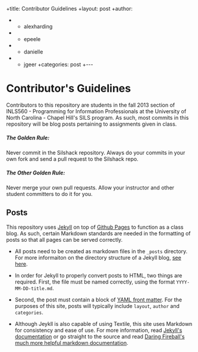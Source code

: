 +title:  Contributor Guidelines
+layout: post
+author:
+ - alexharding
+ - epeele
+ - danielle
+ - jgeer
+categories: post
+---

# Contributor's Guidelines #
Contributors to this repository are students in the fall 2013 section of INLS560 - Programming for Information Professionals at the University of North Carolina - Chapel Hill's SILS program. As such, most commits in this repository will be blog posts pertaining to assignments given in class. 


##### The Golden Rule: #####
Never commit in the Silshack repository. Always do your commits in your own fork and send a pull request to the Silshack repo. 



##### The Other Golden Rule: #####
Never merge your own pull requests. Allow your instructor and other student committers to do it for you.




## Posts ##

This repository uses [Jekyll](http://jekyllrb.com/) on top of [Github Pages](http://pages.github.com/) to function as a class blog. As such, certain Markdown standards are needed in the formatting of posts so that all pages can be served correctly.

* All posts need to be created as markdown files in the `_posts` directory. For more informaiton on the directory structure of a Jekyll blog, [see here](http://jekyllrb.com/docs/structure/).


* In order for Jekyll to properly convert posts to HTML, two things are required. First, the file must be named correctly, using the format `YYYY-MM-DD-title.md`.


* Second, the post must contain a block of [YAML front matter](http://jekyllrb.com/docs/frontmatter/). For the purposes of this site, posts will typically include `layout`, `author` and `categories`. 


* Although Jeykll is also capable of using Textile, this site uses Markdown for consistency and ease of use. For more information, read [Jekyll's documentation](http://jekyllrb.com/docs/posts/) or go straight to the source and read [Daring Fireball's much more helpful markdown documentation](http://daringfireball.net/projects/markdown/).
